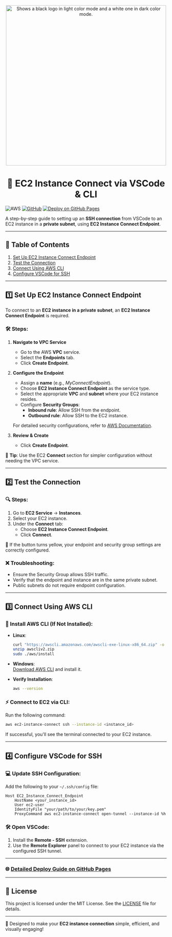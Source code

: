 
<div align="center">
    <picture>
      <source media="(prefers-color-scheme: dark)" srcset="../Images/EC2-Instance-Connect/Light-Architecture.png width=full">
      <source media="(prefers-color-scheme: light)" srcset="../Images/EC2-Instance-Connect/Dark-Architecture.png width=full">
      <image alt="Shows a black logo in light color mode and a white one in dark color mode." src="../Images/EC2-Instance-Connect/Dark-Architecture.png" width=500></image>
    </picture>
    <h1> 🚀 EC2 Instance Connect via VSCode & CLI  </h1>
</div>

![AWS](https://img.shields.io/badge/AWS-FF9900?logo=amazon-aws&logoColor=white) [![GitHub](https://img.shields.io/github/license/your-repo/license)](LICENSE) [![Deploy on GitHub Pages](https://img.shields.io/badge/Deploy-GitHub%20Pages-blue)](https://your-repo.github.io)  

A step-by-step guide to setting up an **SSH connection** from VSCode to an EC2 instance in a **private subnet**, using **EC2 Instance Connect Endpoint**.

---

## 📑 Table of Contents  
1. [Set Up EC2 Instance Connect Endpoint](#1-set-up-ec2-instance-connect-endpoint)  
2. [Test the Connection](#2-test-the-connection)  
3. [Connect Using AWS CLI](#3-connect-using-aws-cli)  
4. [Configure VSCode for SSH](#4-configure-vscode-for-ssh)  

---

## 1️⃣ Set Up EC2 Instance Connect Endpoint  

To connect to an **EC2 instance in a private subnet**, an **EC2 Instance Connect Endpoint** is required.  

### 🛠 Steps:  
1. **Navigate to VPC Service**  
   - Go to the AWS **VPC** service.  
   - Select the **Endpoints** tab.  
   - Click **Create Endpoint**.  

2. **Configure the Endpoint**  
   - Assign a **name** (e.g., *MyConnectEndpoint*).  
   - Choose **EC2 Instance Connect Endpoint** as the service type.  
   - Select the appropriate **VPC** and **subnet** where your EC2 instance resides.  
   - Configure **Security Groups**:  
     - **Inbound rule**: Allow SSH from the endpoint.  
     - **Outbound rule**: Allow SSH to the EC2 instance.  

   For detailed security configurations, refer to [AWS Documentation](https://docs.aws.amazon.com/AWSEC2/latest/UserGuide/eice-security-groups.html).  

3. **Review & Create**  
   - Click **Create Endpoint**.  

🎉 **Tip**: Use the EC2 **Connect** section for simpler configuration without needing the VPC service.

---

## 2️⃣ Test the Connection  

### 🔍 Steps:  
1. Go to **EC2 Service** → **Instances**.  
2. Select your EC2 instance.  
3. Under the **Connect** tab:  
   - Choose **EC2 Instance Connect Endpoint**.  
   - Click **Connect**.  

🎯 If the button turns yellow, your endpoint and security group settings are correctly configured.  

### ❌ Troubleshooting:  
- Ensure the Security Group allows SSH traffic.  
- Verify that the endpoint and instance are in the same private subnet.  
- Public subnets do not require endpoint configuration.

---

## 3️⃣ Connect Using AWS CLI  

### 🔧 Install AWS CLI (If Not Installed):  
- **Linux**:  
  ```bash
  curl "https://awscli.amazonaws.com/awscli-exe-linux-x86_64.zip" -o "awscliv2.zip"  
  unzip awscliv2.zip  
  sudo ./aws/install  
  ```  

- **Windows**:  
  [Download AWS CLI](https://awscli.amazonaws.com/AWSCLIV2.msi) and install it.  

- **Verify Installation**:  
  ```bash
  aws --version  
  ```  

### ⚡ Connect to EC2 via CLI:  
Run the following command:  
```bash
aws ec2-instance-connect ssh --instance-id <instance_id>
```  

If successful, you'll see the terminal connected to your EC2 instance.

---

## 4️⃣ Configure VSCode for SSH  

### 💻 Update SSH Configuration:  
Add the following to your `~/.ssh/config` file:  
```plaintext
Host EC2_Instance_Connect_Endpoint  
    HostName <your_instance_id>  
    User ec2-user  
    IdentityFile "your/path/to/your/key.pem"  
    ProxyCommand aws ec2-instance-connect open-tunnel --instance-id %h
```  

### 🛠 Open VSCode:  
1. Install the **Remote - SSH** extension.  
2. Use the **Remote Explorer** panel to connect to your EC2 instance via the configured SSH tunnel.

---

### 🌐 [Detailed Deploy Guide on GitHub Pages](https://your-repo.github.io)  

---

## 📝 License  
This project is licensed under the MIT License. See the [LICENSE](LICENSE) file for details.  

---

🎨 Designed to make your **EC2 instance connection** simple, efficient, and visually engaging!